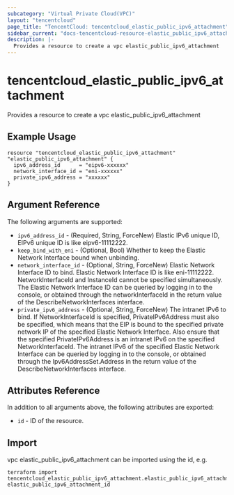 ```yaml
---
subcategory: "Virtual Private Cloud(VPC)"
layout: "tencentcloud"
page_title: "TencentCloud: tencentcloud_elastic_public_ipv6_attachment"
sidebar_current: "docs-tencentcloud-resource-elastic_public_ipv6_attachment"
description: |-
  Provides a resource to create a vpc elastic_public_ipv6_attachment
---
```


# tencentcloud_elastic_public_ipv6_attachment

Provides a resource to create a vpc elastic_public_ipv6_attachment

## Example Usage

```hcl
resource "tencentcloud_elastic_public_ipv6_attachment" "elastic_public_ipv6_attachment" {
  ipv6_address_id      = "eipv6-xxxxxx"
  network_interface_id = "eni-xxxxxx"
  private_ipv6_address = "xxxxxx"
}
```

## Argument Reference

The following arguments are supported:

* `ipv6_address_id` - (Required, String, ForceNew) Elastic IPv6 unique ID, EIPv6 unique ID is like eipv6-11112222.
* `keep_bind_with_eni` - (Optional, Bool) Whether to keep the Elastic Network Interface bound when unbinding.
* `network_interface_id` - (Optional, String, ForceNew) Elastic Network Interface ID to bind. Elastic Network Interface ID is like eni-11112222. NetworkInterfaceId and InstanceId cannot be specified simultaneously. The Elastic Network Interface ID can be queried by logging in to the console, or obtained through the networkInterfaceId in the return value of the DescribeNetworkInterfaces interface.
* `private_ipv6_address` - (Optional, String, ForceNew) The intranet IPv6 to bind. If NetworkInterfaceId is specified, PrivateIPv6Address must also be specified, which means that the EIP is bound to the specified private network IP of the specified Elastic Network Interface. Also ensure that the specified PrivateIPv6Address is an intranet IPv6 on the specified NetworkInterfaceId. The intranet IPv6 of the specified Elastic Network Interface can be queried by logging in to the console, or obtained through the Ipv6AddressSet.Address in the return value of the DescribeNetworkInterfaces interface.

## Attributes Reference

In addition to all arguments above, the following attributes are exported:

* `id` - ID of the resource.




## Import

vpc elastic_public_ipv6_attachment can be imported using the id, e.g.

```
terraform import tencentcloud_elastic_public_ipv6_attachment.elastic_public_ipv6_attachment elastic_public_ipv6_attachment_id
```

